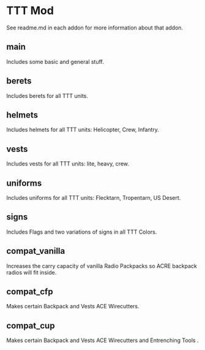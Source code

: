 # TTT Mod

See readme.md in each addon for more information about that addon.

## main

Includes some basic and general stuff.

## berets

Includes berets for all TTT units.

## helmets

Includes helmets for all TTT units: Helicopter, Crew, Infantry.

## vests

Includes vests for all TTT units: lite, heavy, crew.

## uniforms

Includes uniforms for all TTT units: Flecktarn, Tropentarn, US Desert.

## signs

Includes Flags and two variations of signs in all TTT Colors.

## compat_vanilla

Increases the carry capacity of vanilla Radio Packpacks so ACRE backpack radios will fit inside.

## compat_cfp

Makes certain Backpack and Vests ACE Wirecutters.

## compat_cup

Makes certain Backpack and Vests ACE Wirecutters and Entrenching Tools .
